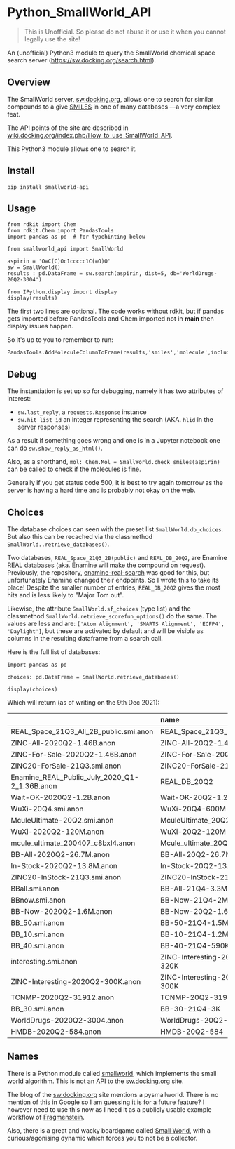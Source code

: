 # Python_SmallWorld_API
> This is Unofficial. So please do not abuse it or use it when you cannot legally use the site!

An (unofficial) Python3 module to query the SmallWorld chemical space search server (https://sw.docking.org/search.html).

## Overview

The SmallWorld server, [sw.docking.org](https://sw.docking.org/search.html), allows one to search for similar compounds to
a give [SMILES](https://en.wikipedia.org/wiki/Simplified_molecular-input_line-entry_system)
in one of many databases —a very complex feat.

The API points of the site are described in
[wiki.docking.org/index.php/How_to_use_SmallWorld_API](https://wiki.docking.org/index.php/How_to_use_SmallWorld_API).

This Python3 module allows one to search it.

## Install

    pip install smallworld-api

## Usage

```jupyterpython
from rdkit import Chem
from rdkit.Chem import PandasTools
import pandas as pd  # for typehinting below

from smallworld_api import SmallWorld

aspirin = 'O=C(C)Oc1ccccc1C(=O)O'
sw = SmallWorld()
results : pd.DataFrame = sw.search(aspirin, dist=5, db='WorldDrugs-20Q2-3004')

from IPython.display import display
display(results)
```
The first two lines are optional.
The code works without rdkit, but if pandas gets imported before PandasTools
and Chem imported not in __main__ then display issues happen.

So it's up to you to remember to run:

```jupyterpython
PandasTools.AddMoleculeColumnToFrame(results,'smiles','molecule',includeFingerprints=True)
```

## Debug
The instantiation is set up so for debugging, namely it has two attributes of interest:

* `sw.last_reply`, a `requests.Response` instance
* `sw.hit_list_id` an integer representing the search (AKA. `hlid` in the server responses)

As a result if something goes wrong and one is in a Jupyter notebook one can do `sw.show_reply_as_html()`.

Also, as a shorthand, `mol: Chem.Mol = SmallWorld.check_smiles(aspirin)` 
can be called to check if the molecules is fine.

Generally if you get status code 500, it is best to try again tomorrow as the server is having a hard time
and is probably not okay on the web.

## Choices
The database choices can seen with the preset list `SmallWorld.db_choices`.
But also this can be recached via the classmethod `SmallWorld..retrieve_databases()`.

Two databases, `REAL_Space_21Q3_2B(public)` and `REAL_DB_20Q2`, are Enamine REAL databases
(aka. Enamine will make the compound on request).
Previously, the repository, [enamine-real-search](https://github.com/xchem/enamine-real-search) was
good for this, but unfortunately Enamine changed their endpoints. So I wrote this to take its place!
Despite the smaller number of entries, `REAL_DB_20Q2` gives the most hits and is less likely to "Major Tom out".

Likewise, the attribute `SmallWorld.sf_choices` (type list) and 
the classmethod `SmallWorld.retrieve_scorefun_options()` do the same.
The values are less and are: `['Atom Alignment', 'SMARTS Alignment', 'ECFP4', 'Daylight']`, but these
are activated by default and will be visible as columns in the resulting dataframe from a search call.

Here is the full list of databases:

```jupyterpython
import pandas as pd

choices: pd.DataFrame = SmallWorld.retrieve_databases()

display(choices)
```
Which will return (as of writing on the 9th Dec 2021):

|                                               | name                       |   numEntries |   numMapped |   numUnmapped |   numSkipped | status    |
|:----------------------------------------------|:---------------------------|-------------:|------------:|--------------:|-------------:|:----------|
| REAL_Space_21Q3_All_2B_public.smi.anon        | REAL_Space_21Q3_2B(public) |   1950356098 |  1935062471 |      15293627 |            0 | Available |
| ZINC-All-2020Q2-1.46B.anon                    | ZINC-All-20Q2-1.46B        |   1468554638 |  1467030947 |       1523691 |          231 | Available |
| ZINC-For-Sale-2020Q2-1.46B.anon               | ZINC-For-Sale-20Q2-1.46B   |   1464949146 |  1463519428 |       1429718 |           22 | Available |
| ZINC20-ForSale-21Q3.smi.anon                  | ZINC20-ForSale-21Q3-1.4B   |   1479284919 |  1440784765 |      38500154 |           29 | Available |
| Enamine_REAL_Public_July_2020_Q1-2_1.36B.anon | REAL_DB_20Q2               |   1361198468 |  1350462346 |      10736122 |            0 | Available |
| Wait-OK-2020Q2-1.2B.anon                      | Wait-OK-20Q2-1.2B          |   1174063221 |  1172785190 |       1278031 |            1 | Available |
| WuXi-20Q4.smi.anon                            | WuXi-20Q4-600M             |   2353582875 |   600762581 |    1752820294 |          284 | Available |
| MculeUltimate-20Q2.smi.anon                   | MculeUltimate_20Q2_126M    |    126471523 |   126471523 |             0 |            0 | Available |
| WuXi-2020Q2-120M.anon                         | WuXi-20Q2-120M             |    339132361 |   120400570 |     218731791 |            0 | Available |
| mcule_ultimate_200407_c8bxI4.anon             | Mcule_ultimate_20Q2-126M   |    126471523 |    45589462 |      80882061 |            0 | Available |
| BB-All-2020Q2-26.7M.anon                      | BB-All-20Q2-26.7M          |     26787985 |    26707241 |         80744 |           16 | Available |
| In-Stock-2020Q2-13.8M.anon                    | In-Stock-20Q2-13.8M        |     13842485 |    13829086 |         13399 |            1 | Available |
| ZINC20-InStock-21Q3.smi.anon                  | ZINC20-InStock-21Q3-11M    |     11122445 |    11103910 |         18535 |            5 | Available |
| BBall.smi.anon                                | BB-All-21Q4-3.3M           |      3319960 |     3319705 |           255 |            6 | Available |
| BBnow.smi.anon                                | BB-Now-21Q4-2M             |      2076639 |     2076464 |           175 |            6 | Available |
| BB-Now-2020Q2-1.6M.anon                       | BB-Now-20Q2-1.6M           |      1649789 |     1649386 |           403 |            4 | Available |
| BB_50.smi.anon                                | BB-50-21Q4-1.5M            |      1483551 |     1483434 |           117 |            2 | Available |
| BB_10.smi.anon                                | BB-10-21Q4-1.2M            |      1243321 |     1243241 |            80 |            0 | Available |
| BB_40.smi.anon                                | BB-40-21Q4-590K            |       589959 |      589911 |            48 |            4 | Available |
| interesting.smi.anon                          | ZINC-Interesting-20Q2-320K |       320845 |      320773 |            72 |            1 | Available |
| ZINC-Interesting-2020Q2-300K.anon             | ZINC-Interesting-20Q2-300K |       307854 |      300765 |          7089 |            1 | Available |
| TCNMP-2020Q2-31912.anon                       | TCNMP-20Q2-31912           |        37438 |       31912 |          5526 |            0 | Available |
| BB_30.smi.anon                                | BB-30-21Q4-3K              |         3129 |        3119 |            10 |            0 | Available |
| WorldDrugs-2020Q2-3004.anon                   | WorldDrugs-20Q2-3004       |         3004 |        3003 |             1 |            0 | Available |
| HMDB-2020Q2-584.anon                          | HMDB-20Q2-584              |          585 |         584 |             1 |            0 | Available |

## Names

There is a Python module called [smallworld](https://github.com/benmaier/smallworld),
which implements the small world algorithm.
This is not an API to the [sw.docking.org](https://sw.docking.org/search.html) site.

The blog of the [sw.docking.org](https://sw.docking.org/search.html) site mentions a pysmallworld.
There is no mention of this in Google so I am guessing it is for a future feature?
I however need to use this now as 
I need it as a publicly usable example workflow of [Fragmenstein](https://github.com/matteoferla/Fragmenstein).

Also, there is a great and wacky boardgame called [Small World](https://boardgamegeek.com/boardgame/40692/small-world),
with a curious/agonising dynamic which forces you to not be a collector.






